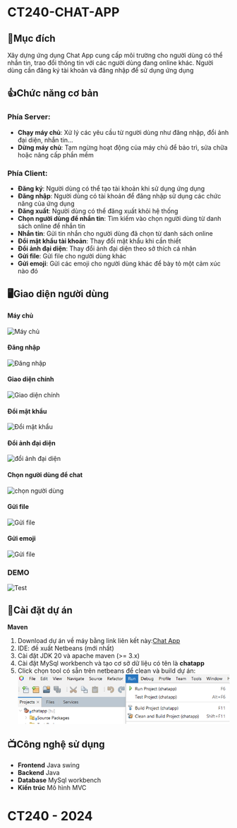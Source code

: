 # CT240-CHAT-APP

## 🤔Mục đích

Xây dựng ứng dụng Chat App cung cấp môi trường cho người dùng có thể nhắn tin, trao đổi thông tin với các người dùng đang online khác. Người dùng cần đăng ký tài khoản và đăng nhập để sử dụng ứng dụng

## 👍Chức năng cơ bản

### Phía Server:

- **Chạy máy chủ**: Xử lý các yêu cầu từ người dùng như đăng nhập, đổi ảnh đại diện, nhắn tin...
- **Dừng máy chủ**: Tạm ngừng hoạt động của máy chủ để bảo trì, sửa chữa hoặc nâng cấp phần mềm

### Phía Client:

- **Đăng ký**: Người dùng có thể tạo tài khoản khi sử dụng ứng dụng
- **Đăng nhập**: Người dùng có tài khoản để đăng nhập sử dụng các chức năng của ứng dụng
- **Đăng xuất**: Người dùng có thể đăng xuất khỏi hệ thống
- **Chọn người dùng để nhắn tin**: Tìm kiếm vào chọn người dùng từ danh sách online để nhắn tin
- **Nhắn tin**: Gửi tin nhắn cho người dùng đã chọn từ danh sách online
- **Đổi mật khẩu tài khoản**: Thay đổi mật khẩu khi cần thiết
- **Đổi ảnh đại diện**: Thay đổi ảnh đại diện theo sở thích cá nhân
- **Gửi file**: Gửi file cho người dùng khác
- **Gửi emoji**: Gửi các emoji cho người dùng khác để bày tỏ một cảm xúc nào đó

## 🖥️Giao diện người dùng

#### Máy chủ

![Máy chủ](src/main/resources/com/chatapp/image/images/Pic1.png)

#### Đăng nhập

![Đăng nhập](src/main/resources/com/chatapp/image/images/Pic2.png)

#### Giao diện chính

![Giao diện chính](src/main/resources/com/chatapp/image/images/Pic3.png)

#### Đổi mật khẩu

![Đổi mật khẩu](src/main/resources/com/chatapp/image/images/Pic4.png)

#### Đổi ảnh đại diện

![đổi ảnh đại diện](src/main/resources/com/chatapp/image/images/Pic5.png)

#### Chọn người dùng để chat

![chọn người dùng](src/main/resources/com/chatapp/image/images/Pic6.png)

#### Gửi file

![Gửi file](src/main/resources/com/chatapp/image/images/Pic7.png)

#### Gửi emoji

![Gửi file](src/main/resources/com/chatapp/image/images/Pic8.png)

### DEMO

![Test](src/main/resources/com/chatapp/image/images/Pic9.png)

## 🔧Cài đặt dự án

**Maven**

1. Download dự án về máy bằng link liên kết này:[Chat App](https://github.com/tu1511/CT240-ChatApp)
2. IDE: đề xuất Netbeans (mới nhất)
3. Cài đặt JDK 20 và apache maven (>= 3.x)
4. Cài đặt MySql workbench và tạo cơ sở dữ liệu có tên là **chatapp**
5. Click chọn tool có sẵn trên netbeans để clean và build dự án: ![Alt text](src/main/resources/com/chatapp/image/Pic10.png)

## 📺Công nghệ sử dụng

- **Frontend**
  Java swing
- **Backend**
  Java
- **Database**
  MySql workbench
- **Kiến trúc**
  Mô hình MVC

# CT240 - 2024
